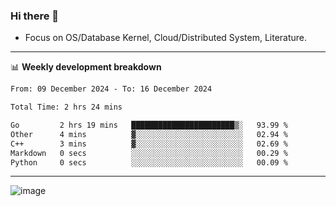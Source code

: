 ### Hi there 👋
<!-- * Daily Meditation via Leetcode/Competitive-Programming. -->
* Focus on OS/Database Kernel, Cloud/Distributed System, Literature.

-------

📊 **Weekly development breakdown**
<!--START_SECTION:waka-->

```txt
From: 09 December 2024 - To: 16 December 2024

Total Time: 2 hrs 24 mins

Go         2 hrs 19 mins   ███████████████████████▒░   93.99 %
Other      4 mins          ▓░░░░░░░░░░░░░░░░░░░░░░░░   02.94 %
C++        3 mins          ▓░░░░░░░░░░░░░░░░░░░░░░░░   02.69 %
Markdown   0 secs          ░░░░░░░░░░░░░░░░░░░░░░░░░   00.29 %
Python     0 secs          ░░░░░░░░░░░░░░░░░░░░░░░░░   00.09 %
```

<!--END_SECTION:waka-->

-------

<!-- [![Leetcode Stats](https://leetcard.jacoblin.cool/hzhang413?font=Fira+Mono)](https://leetcode.com/fxrc) -->
![image](./cyberpunk-ghost-in-the-shell.gif)
<!--![image](./gis-archive.png)-->
